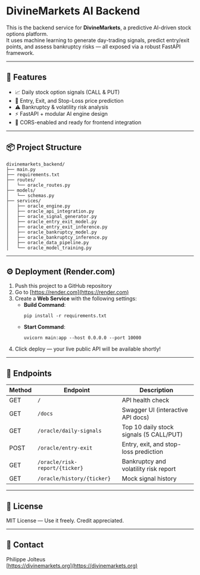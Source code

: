# DivineMarkets AI Backend

This is the backend service for **DivineMarkets**, a predictive AI-driven stock options platform.  
It uses machine learning to generate day-trading signals, predict entry/exit points, and assess bankruptcy risks — all exposed via a robust FastAPI framework.

---

## 🚀 Features

- 📈 Daily stock option signals (CALL & PUT)
- 🎯 Entry, Exit, and Stop-Loss price prediction
- ⚠️ Bankruptcy & volatility risk analysis
- ⚡ FastAPI + modular AI engine design
- 🔐 CORS-enabled and ready for frontend integration

---

## 📦 Project Structure

```
divinemarkets_backend/
├── main.py
├── requirements.txt
├── routes/
│   └── oracle_routes.py
├── models/
│   └── schemas.py
├── services/
│   ├── oracle_engine.py
│   ├── oracle_api_integration.py
│   ├── oracle_signal_generator.py
│   ├── oracle_entry_exit_model.py
│   ├── oracle_entry_exit_inference.py
│   ├── oracle_bankruptcy_model.py
│   ├── oracle_bankruptcy_inference.py
│   ├── oracle_data_pipeline.py
│   └── oracle_model_training.py
```

---

## ⚙️ Deployment (Render.com)

1. Push this project to a GitHub repository
2. Go to [https://render.com](https://render.com)
3. Create a **Web Service** with the following settings:
   - **Build Command**:  
     ```
     pip install -r requirements.txt
     ```
   - **Start Command**:  
     ```
     uvicorn main:app --host 0.0.0.0 --port 10000
     ```
4. Click deploy — your live public API will be available shortly!

---

## 📡 Endpoints

| Method | Endpoint                        | Description                             |
|--------|----------------------------------|-----------------------------------------|
| GET    | `/`                              | API health check                        |
| GET    | `/docs`                          | Swagger UI (interactive API docs)       |
| GET    | `/oracle/daily-signals`          | Top 10 daily stock signals (5 CALL/PUT) |
| POST   | `/oracle/entry-exit`             | Entry, exit, and stop-loss prediction   |
| GET    | `/oracle/risk-report/{ticker}`   | Bankruptcy and volatility risk report   |
| GET    | `/oracle/history/{ticker}`       | Mock signal history                     |

---

## 📜 License

MIT License — Use it freely. Credit appreciated.

---

## 🤝 Contact

Philippe Jolteus  
[https://divinemarkets.org](https://divinemarkets.org)
